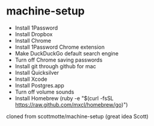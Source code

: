 machine-setup
=============
+ Install 1Password
+ Install Dropbox
+ Install Chrome
+ Install 1Password Chrome extension
+ Make DuckDuckGo default search engine
+ Turn off Chrome saving passwords
+ Install git through github for mac
+ Install Quicksilver
+ Install Xcode
+ Install Postgres.app
+ Turn off volume sounds
+ Install Homebrew (ruby -e "$(curl -fsSL https://raw.github.com/mxcl/homebrew/go)")

cloned from scottmotte/machine-setup (great idea Scott)
